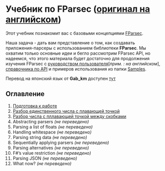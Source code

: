 Учебник по FParsec ([оригинал на английском][original])
==================

Этот учебник познакомит вас с базовыми концепциями [FParsec](https://github.com/stephan-tolksdorf/fparsec).

Наша задача - дать вам представление о том, как создавать приложения-парсеры с использованием библиотеки **FParsec**.
Мы охватим только основные идеи и бегло рассмотрим FParsec API, но надеемся, что этого материала будет достаточно для продолжения изучения FParsec с [руководством пользователя](http://www.quanttec.com/fparsec/users-guide/)[*прим. : на английском*], [справочника по API](http://www.quanttec.com/fparsec/reference/) и примеров использования из папки [Samples](https://github.com/stephan-tolksdorf/fparsec/tree/master/Samples).


Перевод на японский язык от **Gab_km** доступен [тут](blog.livedoor.jp/gab_km/archives/1437534.html)

Оглавление
----------

1. [Подготовка к работе][01-preliminaries]
2. [Разбор единственного числа с плавающей точкой][02-parsing-a-single-float]
3. [Разбор числа с пллавающей точкой между скобками][03-parsing-a-float-between-brackets]
4. Abstracting parsers _(не переведено)_
5. Parsing a list of floats _(не переведено)_
6. Handling whitespace _(не переведено)_
7. Parsing string data _(не переведено)_
8. Sequentially applying parsers _(не переведено)_
9. Parsing alternatives _(не переведено)_
10. F#’s value restriction _(не переведено)_
11. Parsing JSON _(не переведено)_
12. What now? _(не переведено)_

[01-preliminaries]: 1.%20Preliminaries.md
[02-parsing-a-single-float]: 2.%20Parsing%20a%20single%20float.md
[03-parsing-a-float-between-brackets]: 3.%20Parsing%20a%20float%20between%20brackets.md

[original]: http://www.quanttec.com/fparsec/tutorial.html

